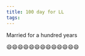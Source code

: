 ```yaml
---
title: 100 day for LL
tags:
---
```


Married for a hundred years

:smile::smile::smile::smile::smile::smile::smile::smile::smile::smile::smile::smile::smile:
